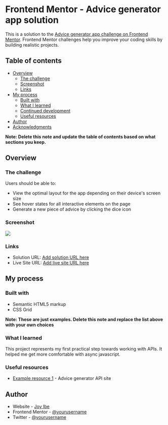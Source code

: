 # Frontend Mentor - Advice generator app solution

This is a solution to the [Advice generator app challenge on Frontend Mentor](https://www.frontendmentor.io/challenges/advice-generator-app-QdUG-13db). Frontend Mentor challenges help you improve your coding skills by building realistic projects.

## Table of contents

- [Overview](#overview)
  - [The challenge](#the-challenge)
  - [Screenshot](#screenshot)
  - [Links](#links)
- [My process](#my-process)
  - [Built with](#built-with)
  - [What I learned](#what-i-learned)
  - [Continued development](#continued-development)
  - [Useful resources](#useful-resources)
- [Author](#author)
- [Acknowledgments](#acknowledgments)

**Note: Delete this note and update the table of contents based on what sections you keep.**

## Overview

### The challenge

Users should be able to:

- View the optimal layout for the app depending on their device's screen size
- See hover states for all interactive elements on the page
- Generate a new piece of advice by clicking the dice icon

### Screenshot

![](./screenshots/advice-generator.png)

### Links

- Solution URL: [Add solution URL here](https://your-solution-url.com)
- Live Site URL: [Add live site URL here](https://fem-advice-generator-app-main.vercel.app/)

## My process

### Built with

- Semantic HTML5 markup
- CSS Grid

**Note: These are just examples. Delete this note and replace the list above with your own choices**

### What I learned

This project represents my first practical step towards working with APIs. It helped me get more comfortable with async javascript.



### Useful resources

- [Example resource 1](https://api.adviceslip.com) - Advice generator API site

## Author

- Website - [Joy Ibe](https://www.joy-ibe-daflusher.vercel.app)
- Frontend Mentor - [@yourusername](https://www.frontendmentor.io/profile/DaFlusher)
- Twitter - [@yourusername](https://www.twitter.com/@Joyibe17)
